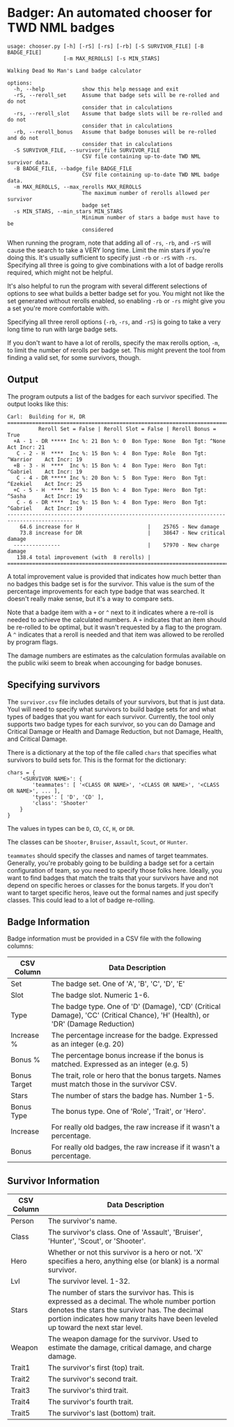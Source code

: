 # Badger: An automated chooser for TWD NML badges

```
usage: chooser.py [-h] [-rS] [-rs] [-rb] [-S SURVIVOR_FILE] [-B BADGE_FILE]
                  [-m MAX_REROLLS] [-s MIN_STARS]

Walking Dead No Man's Land badge calculator

options:
  -h, --help            show this help message and exit
  -rS, --reroll_set     Assume that badge sets will be re-rolled and do not
                        consider that in calculations
  -rs, --reroll_slot    Assume that badge slots will be re-rolled and do not
                        consider that in calculations
  -rb, --reroll_bonus   Assume that badge bonuses will be re-rolled and do not
                        consider that in calculations
  -S SURVIVOR_FILE, --survivor_file SURVIVOR_FILE
                        CSV file containing up-to-date TWD NML survivor data.
  -B BADGE_FILE, --badge_file BADGE_FILE
                        CSV file containing up-to-date TWD NML badge data.
  -m MAX_REROLLS, --max_rerolls MAX_REROLLS
                        The maximum number of rerolls allowed per survivor
                        badge set
  -s MIN_STARS, --min_stars MIN_STARS
                        Minimum number of stars a badge must have to be
                        considered
```

When running the program, note that adding all of `-rs`, `-rb`, and `-rS` will cause the search to take a VERY long time.  Limit the min
stars if you're doing this.  It's usually sufficient to specify just `-rb` or `-rS` with `-rs`.  Specifying all three is going to give combinations with a lot of badge rerolls required, which might not be helpful.

It's also helpful to run the program with several different selections of options to see what builds a better badge set for you.  You might not like the set generated without rerolls enabled, so enabling `-rb` or `-rs` might give you a set you're more comfortable with.

Specifying all three reroll options (`-rb`, `-rs`, and `-rS`) is going to take a very long time to run with large badge sets.

If you don't want to have a lot of rerolls, specify the max rerolls option, `-m`, to limit the number of rerolls per badge set.  This might prevent the tool from finding a valid set, for some survivors, though.

## Output

The program outputs a list of the badges for each survivor specified. The output looks like this:

```
Carl:  Building for H, DR
===========================================================================================
          Reroll Set = False | Reroll Slot = False | Reroll Bonus = True
  +A - 1 - DR ***** Inc %: 21 Bon %: 0  Bon Type: None  Bon Tgt: ^None       Act Incr: 21
   C - 2 - H  ****  Inc %: 15 Bon %: 4  Bon Type: Role  Bon Tgt: ^Warrior    Act Incr: 19
  +B - 3 - H  ****  Inc %: 15 Bon %: 4  Bon Type: Hero  Bon Tgt: ^Gabriel    Act Incr: 19
   C - 4 - DR ***** Inc %: 20 Bon %: 5  Bon Type: Hero  Bon Tgt: ^Ezekiel    Act Incr: 25
  +C - 5 - H  ****  Inc %: 15 Bon %: 4  Bon Type: Hero  Bon Tgt: ^Sasha      Act Incr: 19
   C - 6 - DR ****  Inc %: 15 Bon %: 4  Bon Type: Hero  Bon Tgt: ^Gabriel    Act Incr: 19
-------------------------------------------------------------------------------------------
    64.6 increase for H                      |    25765 - New damage
    73.8 increase for DR                     |    38647 - New critical damage
  ---------------                            |    57970 - New charge damage
   138.4 total improvement (with  8 rerolls) |
===========================================================================================
```

A total improvement value is provided that indicates how much better than no badges this badge set is for the survivor.  This value is the sum of the percentage improvements for each type badge that was searched.  It doesn't really make sense, but it's a way to compare sets.

Note that a badge item with a `+` or `^` next to it indicates where a re-roll is needed to achieve the calculated numbers.  A `+` indicates that an item should be re-rolled to be optimal, but it wasn't requested by a flag to the program.  A `^` indicates that a reroll is needed and that item was allowed to be rerolled by program flags.

The damage numbers are estimates as the calculation formulas available on the public wiki seem to break when accounging for badge bonuses.

## Specifying survivors

The `survivor.csv` file includes details of your survivors, but that is just data.  Youl will need to specify what survivors to build badge sets for and what types of badges that you want for each survivor. Currently, the tool only supports two badge types for each survivor, so you can do Damage and Critical Damage or Health and Damage Reduction, but not Damage, Health, and Critical Damage.

There is a dictionary at the top of the file called `chars` that specifies what survivors to build sets for.  This is the format for the dictionary:

```
chars = {
    '<SURVIVOR NAME>': {
        'teammates': [ '<CLASS OR NAME>', '<CLASS OR NAME>', '<CLASS OR NAME>', ... ],
        'types': [ 'D', 'CD' ],
        'class': 'Shooter'
    }
}
```

The values in types can be `D`, `CD`, `CC`, `H`, or `DR`.

The classes can be `Shooter`, `Bruiser`, `Assault`, `Scout`, or `Hunter`.

`teammates` should specify the classes and names of target teammates.  Generally, you're probably going to be building a badge set for a certain configuration of team, so you need to specify those folks here.  Ideally, you want to find badges that match the traits that your survivors have and not depend on specific heroes or classes for the bonus targets.  If you don't want to target specific heros, leave out the formal names and just specify classes.  This could lead to a lot of badge re-rolling.


## Badge Information
Badge information must be provided in a CSV file with the following columns:

| CSV Column | Data Description |
| --- | --- |
| Set	| The badge set.  One of 'A', 'B', 'C', 'D', 'E' |
| Slot | The badge slot.  Numeric 1-6. |
| Type | The badge type.  One of 'D' (Damage), 'CD' (Critical Damage), 'CC' (Critical Chance), 'H' (Health), or 'DR' (Damage Reduction) |
| Increase % | The percentage increase for the badge.  Expressed as an integer (e.g. 20) |
| Bonus %	| The percentage bonus increase if the bonus is matched.  Expressed as an integer (e.g. 5) |
| Bonus Target | The trait, role or hero that the bonus targets.  Names must match those in the survivor CSV. |
| Stars	| The number of stars the badge has.  Number 1-5. |
| Bonus Type | The bonus type.  One of 'Role', 'Trait', or 'Hero'. |
| Increase | For really old badges, the raw increase if it wasn't a percentage. |
| Bonus | For really old badges, the raw increase if it wasn't a percentage. |

## Survivor Information

| CSV Column | Data Description |
| --- | --- |
| Person	| The survivor's name. |
| Class | The survivor's class.  One of 'Assault', 'Bruiser', 'Hunter', 'Scout', or 'Shooter'. |
| Hero | Whether or not this survivor is a hero or not.  'X' specifies a hero, anything else (or blank) is a normal survivor. |
| Lvl	| The survivor level. 1-32. |
| Stars	| The number of stars the survivor has.  This is expressed as a decimal.  The whole number portion denotes the stars the survivor has.  The decimal portion indicates how many traits have been leveled up toward the next star level. |
| Weapon | The weapon damage for the survivor.  Used to estimate the damage, critical damage, and charge damage. |
| Trait1 | The survivor's first (top) trait. |
| Trait2 | The survivor's second trait. |
| Trait3 | The survivor's third trait. |
| Trait4 | The survivor's fourth trait. |
| Trait5 | The survivor's last (bottom) trait. |
